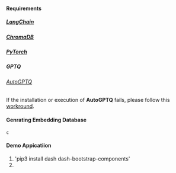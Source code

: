 #### Requirements

##### [LangChain](https://python.langchain.com/docs/modules/chains/foundational/llm_chain)

##### [ChromaDB](https://docs.trychroma.com/)

##### [PyTorch](https://pytorch.org/get-started/locally)

##### GPTQ
###### [AutoGPTQ](https://pypi.org/project/auto-gptq/) 
If the installation or execution of **AutoGPTQ** fails, please follow this [workround](https://huggingface.co/TheBloke/WizardLM-30B-Uncensored-GPTQ).

#### Genrating Embedding Database
```
c
```

#### Demo Appicatiion
1. 'pip3 install dash dash-bootstrap-components'
2. 

